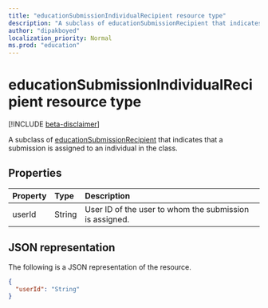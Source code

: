 ```yaml
---
title: "educationSubmissionIndividualRecipient resource type"
description: "A subclass of educationSubmissionRecipient that indicates that a submission is assigned to an individual in the class.  "
author: "dipakboyed"
localization_priority: Normal
ms.prod: "education"
---
```


# educationSubmissionIndividualRecipient resource type

[!INCLUDE [beta-disclaimer](../../includes/beta-disclaimer.md)]

A subclass of [educationSubmissionRecipient](educationsubmissionrecipient.md) that indicates that a submission is assigned to an individual in the class.  


## Properties
| Property	   | Type	|Description|
|:---------------|:--------|:----------|
|userId|String|User ID of the user to whom the submission is assigned.|

## JSON representation

The following is a JSON representation of the resource.

<!-- {
  "blockType": "resource",
  "optionalProperties": [

  ],
  "@odata.type": "microsoft.graph.educationSubmissionIndividualRecipient"
}-->

```json
{
  "userId": "String"
}

```

<!-- uuid: 8fcb5dbc-d5aa-4681-8e31-b001d5168d79
2015-10-25 14:57:30 UTC -->
<!--
{
  "type": "#page.annotation",
  "description": "educationSubmissionIndividualRecipient resource",
  "keywords": "",
  "section": "documentation",
  "tocPath": "",
  "suppressions": []
}
-->

